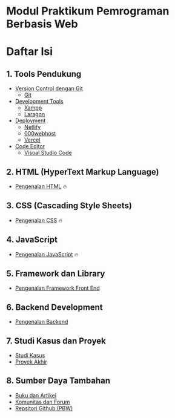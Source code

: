 # Modul Praktikum Pemrograman Berbasis Web

# Daftar Isi

## 1. Tools Pendukung
- [Version Control dengan Git](#71-version-control-dengan-git)
  - [Git](https://git-scm.com/downloads)
- [Development Tools](https://www.apachefriends.org/)
  - [Xampp](https://www.apachefriends.org/)
  - [Laragon](https://laragon.org/download/)
- [Deployment](#73-deployment)
    - [Netlify](https://www.netlify.com/)
    - [000webhost](https://id.000webhost.com/)
    - [Vercel](https://vercel.com/)
- [Code Editor](#code-editor)
    - [Visual Studio Code](https://code.visualstudio.com/download)
  
## 2. HTML (HyperText Markup Language)
- [Pengenalan HTML](https://github.com/Pemrograman-Berbasis-Web/modul-pbw.github.io/blob/main/2-Modul%20HTML/modul-html.md) 🔥

## 3. CSS (Cascading Style Sheets)
- [Pengenalan CSS](/3-Modul%20CSS/3-Modul-CSS.md) 🔥

## 4. JavaScript
- [Pengenalan JavaScript](https://github.com/Pemrograman-Berbasis-Web/modul-pbw.github.io/tree/main/4-Modul%20JavaScript) 🔥

## 5. Framework dan Library
- [Pengenalan Framework Front End](#51-pengenalan-framework-Front-End)

## 6. Backend Development
- [Pengenalan Backend](#61-pengenalan-backend)

## 7. Studi Kasus dan Proyek
- [Studi Kasus](#81-studi-kasus)
- [Proyek Akhir](#82-proyek-akhir)

## 8. Sumber Daya Tambahan
- [Buku dan Artikel](buku-dan-artikel)
- [Komunitas dan Forum](komunitas-dan-forum)
- [Repsitori Github (PBW)](https://github.com/Pemrograman-Berbasis-Web)
